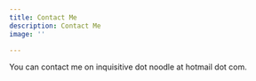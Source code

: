 ```yaml
---
title: Contact Me
description: Contact Me
image: ''

---
```

You can contact me on inquisitive dot noodle at hotmail dot com.